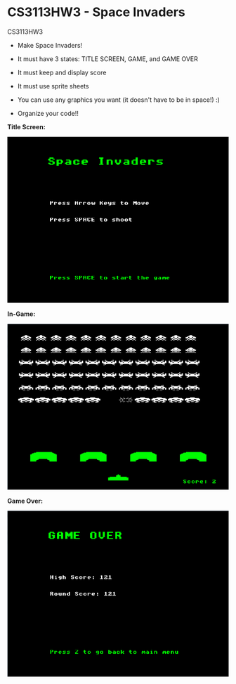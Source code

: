 ﻿CS3113HW3 - Space Invaders
=========

CS3113HW3

  * Make Space Invaders!

  * It must have 3 states: TITLE SCREEN, GAME, and GAME OVER

  * It must keep and display score

  * It must use sprite sheets

  * You can use any graphics you want (it doesn't have to be in space!) :)

  * Organize your code!!

**Title Screen:**

![Alt text](https://github.com/wheressswaldo/CS3113/blob/master/HW03/Space%20Invaders/menu.png?raw=true "Menu")

**In-Game:**

![Alt text](https://github.com/wheressswaldo/CS3113/blob/master/HW03/Space%20Invaders/game.png?raw=true "Game")

**Game Over:**

![Alt text](https://github.com/wheressswaldo/CS3113/blob/master/HW03/Space%20Invaders/endgame.png?raw=true "End Game")
